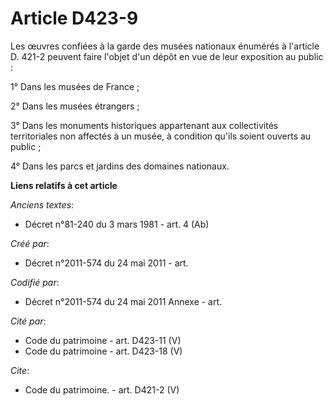 # Article D423-9

Les œuvres confiées à la garde des musées nationaux énumérés à l'article D. 421-2 peuvent faire l'objet d'un dépôt en vue de
leur exposition au public :

1° Dans les musées de France ;

2° Dans les musées étrangers ;

3° Dans les monuments historiques appartenant aux collectivités territoriales non affectés à un musée, à condition qu'ils
soient ouverts au public ;

4° Dans les parcs et jardins des domaines nationaux.

**Liens relatifs à cet article**

_Anciens textes_:

  - Décret n°81-240 du 3 mars 1981 - art. 4 (Ab)

_Créé par_:

  - Décret n°2011-574 du 24 mai 2011  - art.

_Codifié par_:

  - Décret n°2011-574 du 24 mai 2011 Annexe - art.

_Cité par_:

  - Code du patrimoine - art. D423-11 (V)
  - Code du patrimoine - art. D423-18 (V)

_Cite_:

  - Code du patrimoine. - art. D421-2 (V)
